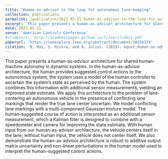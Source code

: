 ```yaml
---
title: "Human-as-advisor in the loop for autonomous lane-keeping"
collection: publications
permalink: /publication/2023-05-31-human-as-advisor-in-the-loop-for-autonomous-lane-keeping
excerpt: 'This paper presents a human-as-advisor architecture for shared human-machine autonomy in dynamic systems. In the human-as-advisor architecture, the human provides suggested control actions to the autonomous system; the system uses a model of the human controller to ascertain the system’s state as perceived by the human. The system combines this information with additional sensor measurements, yielding an improved state estimate. We apply this architecture to the problem of lane-centering an autonomous vehicle in the presence of conflicting lane markings that render the true lane center uncertain. '
date: 2023-05-31
venue: 'American Controls Conference'
#slidesurl: 'http://academicpages.github.io/files/slides1.pdf'
paperurl: 'https://ieeexplore.ieee.org/abstract/document/10156374'
citation: 'R. Mai, S. Mishra, and A. Julius. (2023). &quot;Human-as-advisor in the loop for autonomous lane-keeping.&quot; <i>2023 American Control Conference (ACC)</i>. IEEE, May 31, 2023. doi: 10.23919/acc55779.2023.10156374.'
---
```


This paper presents a human-as-advisor architecture for shared human-machine autonomy in dynamic systems. In the human-as-advisor architecture, the human provides suggested control actions to the autonomous system; the system uses a model of the human controller to ascertain the system’s state as perceived by the human. The system combines this information with additional sensor measurements, yielding an improved state estimate. We apply this architecture to the problem of lane-centering an autonomous vehicle in the presence of conflicting lane markings that render the true lane center uncertain. We model conflicting lane markings with a multi-component Gaussian mixture model. The human-suggested course of action is interpreted as an additional sensor measurement, which a Kalman filter is designed to combine with a speedometer and camera for improving the state estimate. With human input from our human-as-advisor architecture, the vehicle centers itself in the lane; without human input, the vehicle does not center itself. We also demonstrate the human-as-advisor architecture is robust to additive output matrix uncertainty and non-linear perturbations in the human model used to interpret the human-suggested control actions.
